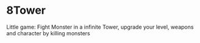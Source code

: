 # 8Tower
Little game: Fight Monster in a infinite Tower, upgrade your level, weapons and character by killing monsters
